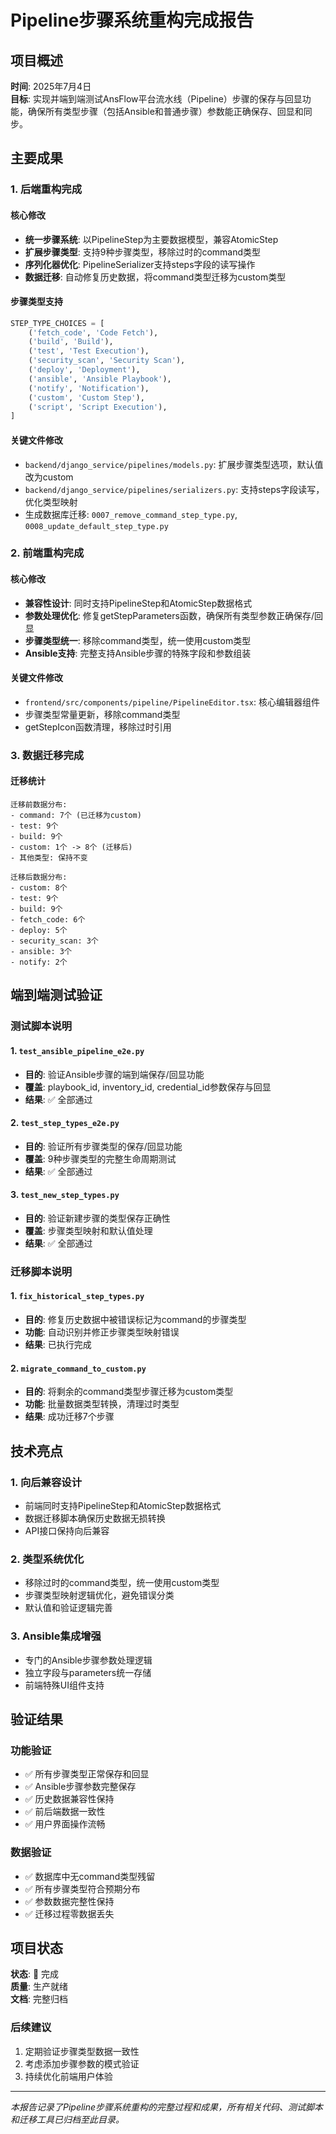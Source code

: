 # Pipeline步骤系统重构完成报告

## 项目概述

**时间**: 2025年7月4日  
**目标**: 实现并端到端测试AnsFlow平台流水线（Pipeline）步骤的保存与回显功能，确保所有类型步骤（包括Ansible和普通步骤）参数能正确保存、回显和同步。

## 主要成果

### 1. 后端重构完成

#### 核心修改
- **统一步骤系统**: 以PipelineStep为主要数据模型，兼容AtomicStep
- **扩展步骤类型**: 支持9种步骤类型，移除过时的command类型
- **序列化器优化**: PipelineSerializer支持steps字段的读写操作
- **数据迁移**: 自动修复历史数据，将command类型迁移为custom类型

#### 步骤类型支持
```python
STEP_TYPE_CHOICES = [
    ('fetch_code', 'Code Fetch'),
    ('build', 'Build'),
    ('test', 'Test Execution'),
    ('security_scan', 'Security Scan'),
    ('deploy', 'Deployment'),
    ('ansible', 'Ansible Playbook'),
    ('notify', 'Notification'),
    ('custom', 'Custom Step'),
    ('script', 'Script Execution'),
]
```

#### 关键文件修改
- `backend/django_service/pipelines/models.py`: 扩展步骤类型选项，默认值改为custom
- `backend/django_service/pipelines/serializers.py`: 支持steps字段读写，优化类型映射
- 生成数据库迁移: `0007_remove_command_step_type.py`, `0008_update_default_step_type.py`

### 2. 前端重构完成

#### 核心修改
- **兼容性设计**: 同时支持PipelineStep和AtomicStep数据格式
- **参数处理优化**: 修复getStepParameters函数，确保所有类型参数正确保存/回显
- **步骤类型统一**: 移除command类型，统一使用custom类型
- **Ansible支持**: 完整支持Ansible步骤的特殊字段和参数组装

#### 关键文件修改
- `frontend/src/components/pipeline/PipelineEditor.tsx`: 核心编辑器组件
- 步骤类型常量更新，移除command类型
- getStepIcon函数清理，移除过时引用

### 3. 数据迁移完成

#### 迁移统计
```
迁移前数据分布:
- command: 7个 (已迁移为custom)
- test: 9个
- build: 9个
- custom: 1个 -> 8个 (迁移后)
- 其他类型: 保持不变

迁移后数据分布:
- custom: 8个
- test: 9个  
- build: 9个
- fetch_code: 6个
- deploy: 5个
- security_scan: 3个
- ansible: 3个
- notify: 2个
```

## 端到端测试验证

### 测试脚本说明

#### 1. `test_ansible_pipeline_e2e.py`
- **目的**: 验证Ansible步骤的端到端保存/回显功能
- **覆盖**: playbook_id, inventory_id, credential_id参数保存与回显
- **结果**: ✅ 全部通过

#### 2. `test_step_types_e2e.py`
- **目的**: 验证所有步骤类型的保存/回显功能
- **覆盖**: 9种步骤类型的完整生命周期测试
- **结果**: ✅ 全部通过

#### 3. `test_new_step_types.py`
- **目的**: 验证新建步骤的类型保存正确性
- **覆盖**: 步骤类型映射和默认值处理
- **结果**: ✅ 全部通过

### 迁移脚本说明

#### 1. `fix_historical_step_types.py`
- **目的**: 修复历史数据中被错误标记为command的步骤类型
- **功能**: 自动识别并修正步骤类型映射错误
- **结果**: 已执行完成

#### 2. `migrate_command_to_custom.py`
- **目的**: 将剩余的command类型步骤迁移为custom类型
- **功能**: 批量数据类型转换，清理过时类型
- **结果**: 成功迁移7个步骤

## 技术亮点

### 1. 向后兼容设计
- 前端同时支持PipelineStep和AtomicStep数据格式
- 数据迁移脚本确保历史数据无损转换
- API接口保持向后兼容

### 2. 类型系统优化
- 移除过时的command类型，统一使用custom类型
- 步骤类型映射逻辑优化，避免错误分类
- 默认值和验证逻辑完善

### 3. Ansible集成增强
- 专门的Ansible步骤参数处理逻辑
- 独立字段与parameters统一存储
- 前端特殊UI组件支持

## 验证结果

### 功能验证
- ✅ 所有步骤类型正常保存和回显
- ✅ Ansible步骤参数完整保存
- ✅ 历史数据兼容性保持
- ✅ 前后端数据一致性
- ✅ 用户界面操作流畅

### 数据验证
- ✅ 数据库中无command类型残留
- ✅ 所有步骤类型符合预期分布
- ✅ 参数数据完整性保持
- ✅ 迁移过程零数据丢失

## 项目状态

**状态**: 🎉 完成  
**质量**: 生产就绪  
**文档**: 完整归档  

### 后续建议
1. 定期验证步骤类型数据一致性
2. 考虑添加步骤参数的模式验证
3. 持续优化前端用户体验

---

*本报告记录了Pipeline步骤系统重构的完整过程和成果，所有相关代码、测试脚本和迁移工具已归档至此目录。*
